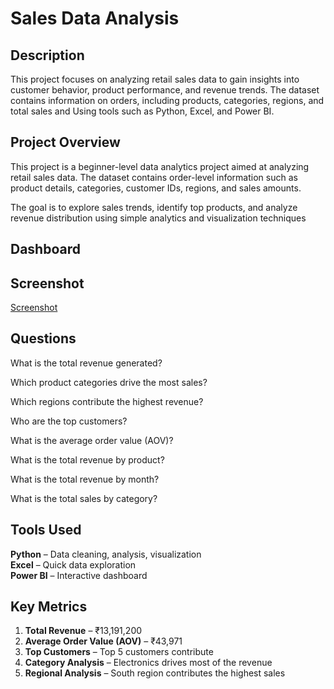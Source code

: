 # Sales Data Analysis

## Description

This project focuses on analyzing retail sales data to gain insights into customer behavior, product performance, and revenue trends. The dataset contains information on orders, including products, categories, regions, and total sales and Using tools such as Python, Excel, and Power BI.

## Project Overview

This project is a beginner-level data analytics project aimed at analyzing retail sales data. The dataset contains order-level information such as product details, categories, customer IDs, regions, and sales amounts.

The goal is to explore sales trends, identify top products, and analyze revenue distribution using simple analytics and visualization techniques

## Dashboard



## Screenshot
<a href="https://github.com/Siddaling1/Sales-Data-Analysis-project/blob/main/Screenshot%20of%20Sales%20Data%20Analysis.png">Screenshot</a>

## Questions
What is the total revenue generated?

Which product categories drive the most sales?

Which regions contribute the highest revenue?

Who are the top customers?

What is the average order value (AOV)?

What is the total revenue by product?

What is the total revenue by month?

What is the total sales by category?

## Tools Used  
**Python**  – Data cleaning, analysis, visualization  
**Excel** – Quick data exploration  
 **Power BI** – Interactive dashboard  


##  Key Metrics  
1. **Total Revenue** – ₹13,191,200  
2. **Average Order Value (AOV)** – ₹43,971  
3. **Top Customers** – Top 5 customers contribute   
4. **Category Analysis** – Electronics drives most of the revenue  
5. **Regional Analysis** – South region contributes the highest sales  

